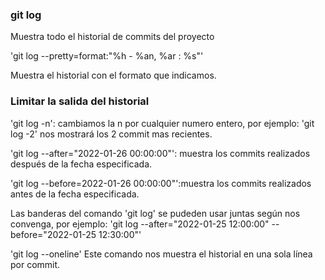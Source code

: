### git log
Muestra todo el historial de commits del proyecto

'git log --pretty=format:"%h - %an, %ar : %s"'

Muestra el historial con el formato que indicamos.

### Limitar la salida del historial
'git log -n': cambiamos la n por cualquier numero entero,
por ejemplo: 'git log -2' nos mostrará los 2 commit mas recientes.

'git log --after="2022-01-26 00:00:00"': muestra los commits realizados después de la fecha especificada.

'git log --before=2022-01-26 00:00:00"':muestra los commits realizados antes de la fecha especificada.

Las banderas del comando 'git log' se pudeden usar juntas según nos convenga, por ejemplo:
'git log --after="2022-01-25 12:00:00" --before="2022-01-25 12:30:00"'

'git log --oneline'
Este comando nos muestra el historial en una sola línea por commit.